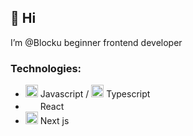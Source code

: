 ## 👋 Hi 
I’m @Blocku beginner frontend developer

### Technologies:
-  <img src="https://github.com/user-attachments/assets/edc875a5-690c-46d6-b1c9-e44b5b198bb6" width="20" height="20"> Javascript / <img src="https://github.com/user-attachments/assets/3ef5b9a2-8a7c-4942-862f-0b7b080e12a8" width="20" height="20"> Typescript
-  <img src="https://github.com/user-attachments/assets/94d0b3b6-bbbb-42fe-8285-d6dbed99f582" width="20" height="17"> React
-  <img src="https://github.com/user-attachments/assets/9f700d96-e34f-4851-a6f8-0d58ece3a4a7" width="20" height="20"> Next js

